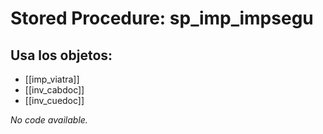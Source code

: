 # Stored Procedure: sp_imp_impsegu

## Usa los objetos:
- [[imp_viatra]]
- [[inv_cabdoc]]
- [[inv_cuedoc]]

*No code available.*
